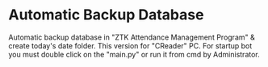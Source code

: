 # Automatic Backup Database
Automatic backup database in "ZTK Attendance Management Program" &amp; create today's date folder.
This version for "CReader" PC.
For startup bot you must double click on the "main.py" or run it from cmd by Administrator.
